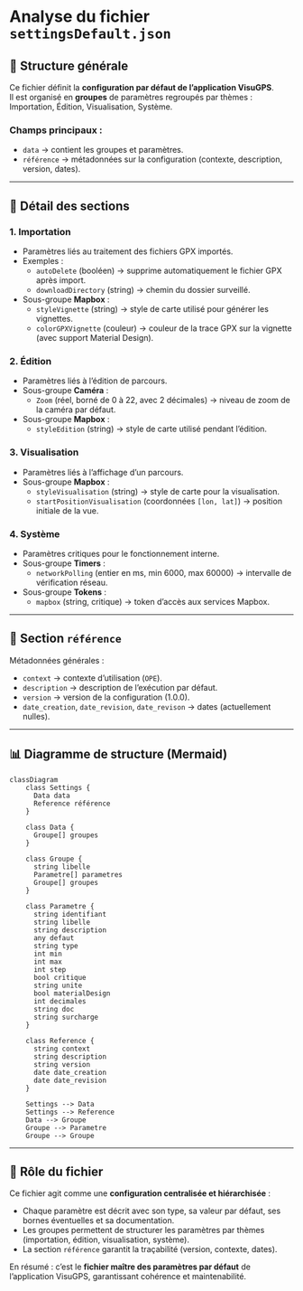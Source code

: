 # Analyse du fichier `settingsDefault.json`

## 📌 Structure générale
Ce fichier définit la **configuration par défaut de l’application VisuGPS**.  
Il est organisé en **groupes** de paramètres regroupés par thèmes : Importation, Édition, Visualisation, Système.  

### Champs principaux :
- `data` → contient les groupes et paramètres.  
- `référence` → métadonnées sur la configuration (contexte, description, version, dates).  

---

## 📌 Détail des sections

### 1. Importation
- Paramètres liés au traitement des fichiers GPX importés.  
- Exemples :
  - `autoDelete` (booléen) → supprime automatiquement le fichier GPX après import.  
  - `downloadDirectory` (string) → chemin du dossier surveillé.  
- Sous-groupe **Mapbox** :
  - `styleVignette` (string) → style de carte utilisé pour générer les vignettes.  
  - `colorGPXVignette` (couleur) → couleur de la trace GPX sur la vignette (avec support Material Design).  

### 2. Édition
- Paramètres liés à l’édition de parcours.  
- Sous-groupe **Caméra** :
  - `Zoom` (réel, borné de 0 à 22, avec 2 décimales) → niveau de zoom de la caméra par défaut.  
- Sous-groupe **Mapbox** :
  - `styleEdition` (string) → style de carte utilisé pendant l’édition.  

### 3. Visualisation
- Paramètres liés à l’affichage d’un parcours.  
- Sous-groupe **Mapbox** :
  - `styleVisualisation` (string) → style de carte pour la visualisation.  
  - `startPositionVisualisation` (coordonnées `[lon, lat]`) → position initiale de la vue.  

### 4. Système
- Paramètres critiques pour le fonctionnement interne.  
- Sous-groupe **Timers** :
  - `networkPolling` (entier en ms, min 6000, max 60000) → intervalle de vérification réseau.  
- Sous-groupe **Tokens** :
  - `mapbox` (string, critique) → token d’accès aux services Mapbox.  

---

## 📌 Section `référence`
Métadonnées générales :  
- `context` → contexte d’utilisation (`OPE`).  
- `description` → description de l’exécution par défaut.  
- `version` → version de la configuration (1.0.0).  
- `date_creation`, `date_revision`, `date_revison` → dates (actuellement nulles).  

---

## 📊 Diagramme de structure (Mermaid)

```mermaid
classDiagram
    class Settings {
      Data data
      Reference référence
    }

    class Data {
      Groupe[] groupes
    }

    class Groupe {
      string libelle
      Parametre[] parametres
      Groupe[] groupes
    }

    class Parametre {
      string identifiant
      string libelle
      string description
      any defaut
      string type
      int min
      int max
      int step
      bool critique
      string unite
      bool materialDesign
      int decimales
      string doc
      string surcharge
    }

    class Reference {
      string context
      string description
      string version
      date date_creation
      date date_revision
    }

    Settings --> Data
    Settings --> Reference
    Data --> Groupe
    Groupe --> Parametre
    Groupe --> Groupe
```

---

## 📌 Rôle du fichier
Ce fichier agit comme une **configuration centralisée et hiérarchisée** :  
- Chaque paramètre est décrit avec son type, sa valeur par défaut, ses bornes éventuelles et sa documentation.  
- Les groupes permettent de structurer les paramètres par thèmes (importation, édition, visualisation, système).  
- La section `référence` garantit la traçabilité (version, contexte, dates).  

En résumé : c’est le **fichier maître des paramètres par défaut** de l’application VisuGPS, garantissant cohérence et maintenabilité.
